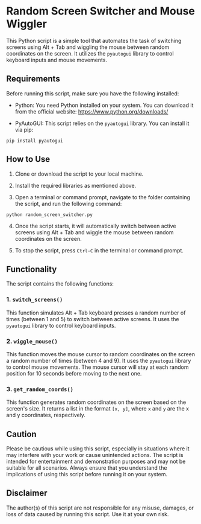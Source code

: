 # Random Screen Switcher and Mouse Wiggler

This Python script is a simple tool that automates the task of switching screens using Alt + Tab and wiggling the mouse between random coordinates on the screen. It utilizes the `pyautogui` library to control keyboard inputs and mouse movements.

## Requirements

Before running this script, make sure you have the following installed:

- Python: You need Python installed on your system. You can download it from the official website: https://www.python.org/downloads/

- PyAutoGUI: This script relies on the `pyautogui` library. You can install it via pip:

```
pip install pyautogui
```

## How to Use

1. Clone or download the script to your local machine.

2. Install the required libraries as mentioned above.

3. Open a terminal or command prompt, navigate to the folder containing the script, and run the following command:

```
python random_screen_switcher.py
```

4. Once the script starts, it will automatically switch between active screens using Alt + Tab and wiggle the mouse between random coordinates on the screen.

5. To stop the script, press `Ctrl-C` in the terminal or command prompt.

## Functionality

The script contains the following functions:

### 1. `switch_screens()`

This function simulates Alt + Tab keyboard presses a random number of times (between 1 and 5) to switch between active screens. It uses the `pyautogui` library to control keyboard inputs.

### 2. `wiggle_mouse()`

This function moves the mouse cursor to random coordinates on the screen a random number of times (between 4 and 9). It uses the `pyautogui` library to control mouse movements. The mouse cursor will stay at each random position for 10 seconds before moving to the next one.

### 3. `get_random_coords()`

This function generates random coordinates on the screen based on the screen's size. It returns a list in the format `[x, y]`, where `x` and `y` are the x and y coordinates, respectively.

## Caution

Please be cautious while using this script, especially in situations where it may interfere with your work or cause unintended actions. The script is intended for entertainment and demonstration purposes and may not be suitable for all scenarios. Always ensure that you understand the implications of using this script before running it on your system.

## Disclaimer

The author(s) of this script are not responsible for any misuse, damages, or loss of data caused by running this script. Use it at your own risk.
